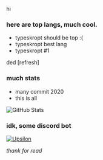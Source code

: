 hi

### here are top langs, much cool.
- typeskropt should be top :(
- typeskropt best lang
- typeskropt #1

ded [refresh]

### much stats
- many commit 2020
- this is all

![GitHub Stats](https://github-readme-stats.vercel.app/api?username=zeemahh&count_private=true&count_private=true&theme=gruvbox)

### idk, some discord bot

[![Upsilon](https://github-readme-stats.vercel.app/api/pin/?username=Zeemahh&repo=Upsilon)](https://github.com/anuraghazra/github-readme-stats)


<i>thank for read</i>
